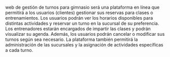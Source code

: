 web de gestión de turnos para gimnasio será una plataforma en línea que permitirá a los usuarios (clientes) gestionar sus reservas para clases o entrenamientos. Los usuarios podrán ver los horarios disponibles para distintas actividades y reservar un turno en la sucursal de su preferencia. Los entrenadores estarán encargados de impartir las clases y podrán visualizar su agenda. Además, los usuarios podrán cancelar o modificar sus turnos según sea necesario. La plataforma también permitirá la administración de las sucursales y la asignación de actividades específicas a cada turno.
